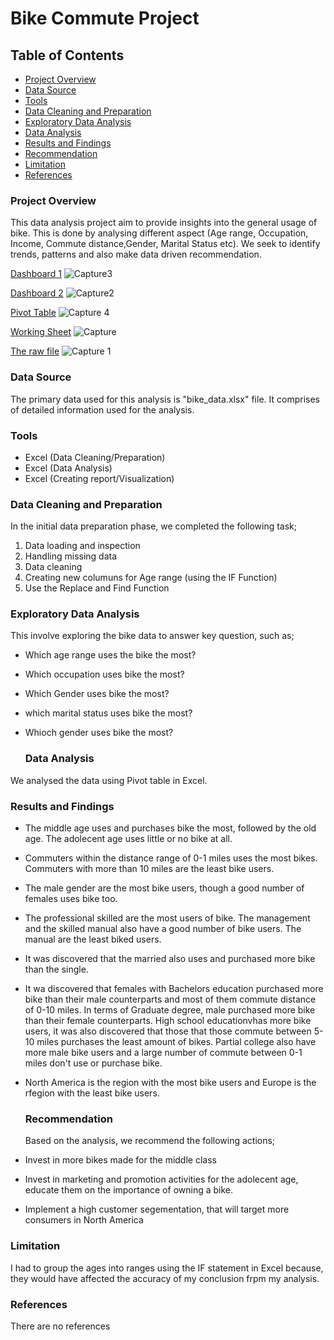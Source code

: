 # Bike Commute Project

## Table of Contents

- [Project Overview](#project-overview)
- [Data Source](#data-source)
- [Tools](#tools)
- [Data Cleaning and Preparation](#data-cleaning-and-preparation)
- [Exploratory Data Analysis](#exploratory-data-analysis)
- [Data Analysis](#data-analysis)
- [Results and Findings](#results-and-findings)
- [Recommendation](#recommendation)
- [Limitation](#limitation)
- [References](#references)



### Project Overview

This data analysis project aim to provide insights into the general usage of bike. This is done by analysing different aspect (Age range, Occupation, Income, Commute distance,Gender, Marital Status etc). We seek to identify trends, patterns and also make data driven recommendation.

[Dashboard 1](Capture3.PNG)
![Capture3](https://github.com/DikeNnaemeka/Completed-Project/assets/157447574/ecb7e222-db51-4654-9049-b8e85a3b9586)

[Dashboard 2](Capture2.PNG)
![Capture2](https://github.com/DikeNnaemeka/Completed-Project/assets/157447574/94053714-8b66-4414-b5ed-3f17656e7cd5)

[Pivot Table](Capture4.PNG)
![Capture 4](https://github.com/DikeNnaemeka/Completed-Project/assets/157447574/22bbd101-f0ee-4c1e-bc4d-6c54ba9e71bc)

[Working Sheet](Capture.PNG)
![Capture](https://github.com/DikeNnaemeka/Completed-Project/assets/157447574/ae3e613d-0b1d-481d-834f-94d987cee9ee)

[The raw file](Capture1.PNG)
![Capture 1](https://github.com/DikeNnaemeka/Completed-Project/assets/157447574/d89b6fbd-c03a-478c-abae-7e2840bc1db6)

### Data Source

The primary data used for this analysis is "bike_data.xlsx" file. It comprises of detailed information used for the analysis.

### Tools 

- Excel (Data Cleaning/Preparation)
- Excel (Data Analysis)
- Excel (Creating report/Visualization)

### Data Cleaning and Preparation

In the initial data preparation phase, we completed the following task;
 1. Data loading and inspection
 2. Handling missing data
 3. Data cleaning
 4. Creating new columuns for Age range (using the IF Function)
 5. Use the Replace and Find Function

### Exploratory Data Analysis

This involve exploring the bike data to answer key question, such as;

- Which age range uses the bike the most?
- Which occupation uses bike the most?
- Which Gender uses bike the most?
- which marital status uses bike the most?
- Whioch gender uses bike the most?
  
  ### Data Analysis
We analysed the data using Pivot table in Excel.
  
   ### Results and Findings
- The middle age uses and purchases bike the most, followed by the old age. The adolecent age uses little or no bike at all.
- Commuters within the distance range of 0-1 miles uses the most bikes. Commuters with more than 10 miles are the least bike users.
- The male gender are the most bike users, though a good number of females uses bike too.
- The professional skilled are the most users of bike. The management and the skilled manual also have a good number of bike users. The manual are the least biked users.
- It was discovered that the married also uses and purchased more bike than the single.
- It wa discovered that females with Bachelors education purchased more bike than their male counterparts and most of them commute distance of 0-10 miles. In terms of Graduate degree, male purchased more bike than their female counterparts. High school educationvhas more bike users, it was also discovered that those that those commute between 5-10 miles purchases the least amount of bikes. Partial college also have more male bike users and a large number of commute between 0-1 miles don't use or purchase bike.
- North America is the region with the most bike users and Europe is the rfegion with the least bike users.

  ### Recommendation
  Based on the analysis, we recommend the following actions;

- Invest in more bikes made for the middle class
- Invest in marketing and promotion activities for the adolecent age, educate them on the importance of owning a bike.
- Implement a high customer segementation, that will target more consumers in North America

### Limitation

I had to group the ages into ranges using the IF statement in Excel because, they would have affected the accuracy of my conclusion frpm my analysis.

### References

There are no references


